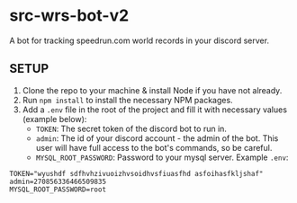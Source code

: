 # src-wrs-bot-v2
A bot for tracking speedrun.com world records in your discord server.


## SETUP
1. Clone the repo to your machine & install Node if you have not already.
2. Run `npm install` to install the necessary NPM packages.
3. Add a `.env` file in the root of the project and fill it with necessary values (example below):
   - `TOKEN`: The secret token of the discord bot to run in.
   - `admin`: The id of your discord account - the admin of the bot. This user will have full access to the bot's commands, so be careful.
   - `MYSQL_ROOT_PASSWORD`: Password to your mysql server.
Example `.env`:
```env
TOKEN="wyushdf sdfhvhzivuoizhvsoidhvsfiuasfhd asfoihasfkljshaf"
admin=270856336466509835
MYSQL_ROOT_PASSWORD=root
```